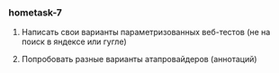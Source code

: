 ### hometask-7

1) Написать свои варианты параметризованных веб-тестов (не на поиск в яндексе или гугле)

2) Попробовать разные варианты атапровайдеров (аннотаций)

